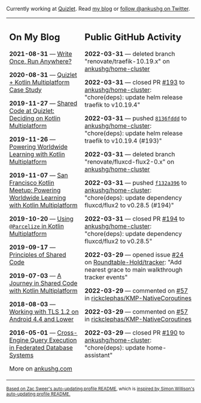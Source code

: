 Currently working at [Quizlet](https://quizlet.com/). Read [my blog](https://ankushg.com/) or [follow @ankushg on Twitter](https://twitter.com/ankushg).

<table><tr><td valign="top" width="40%">

## On My Blog
<!-- blog starts -->
**2021-08-31** — [Write Once, Run Anywhere?](https://ankushg.com/posts/write-once-run-anywhere-increment/)

**2020-08-31** — [Quizlet + Kotlin Multiplatform Case Study](https://ankushg.com/posts/quizlet-kotlin-multiplatform-case-study/)

**2019-11-27** — [Shared Code at Quizlet: Deciding on Kotlin Multiplatform](https://ankushg.com/posts/shared-code-kotlin-multiplatform/)

**2019-11-26** — [Powering Worldwide Learning with Kotlin Multiplatform](https://ankushg.com/speaking/droidcon-sf-2019)

**2019-11-07** — [San Francisco Kotlin Meetup: Powering Worldwide Learning with Kotlin Multiplatform](https://ankushg.com/speaking/sf-kotlin-meetup-2019)

**2019-10-20** — [Using `@Parcelize` in Kotlin Multiplatform](https://ankushg.com/posts/multiplatform-parcelize/)

**2019-09-17** — [Principles of Shared Code](https://ankushg.com/speaking/denver-startup-week-2019)

**2019-07-03** — [A Journey in Shared Code with Kotlin Multiplatform](https://ankushg.com/speaking/droidcon-berlin-2019)

**2018-08-03** — [Working with TLS 1.2 on Android 4.4 and Lower](https://ankushg.com/posts/tls-1.2-on-android/)

**2016-05-01** — [Cross-Engine Query Execution in Federated Database Systems](https://ankushg.com/projects/thesis)
<!-- blog ends -->
More on [ankushg.com](https://ankushg.com/)
</td><td valign="top" width="60%">

## Public GitHub Activity
<!-- githubActivity starts -->
**2022-03-31** — deleted branch "renovate/traefik-10.19.x" on [ankushg/home-cluster](https://api.github.com/repos/ankushg/home-cluster)

**2022-03-31** — closed PR [#193](https://github.com/ankushg/home-cluster/pull/193) to [ankushg/home-cluster](https://api.github.com/repos/ankushg/home-cluster): "chore(deps): update helm release traefik to v10.19.4"

**2022-03-31** — pushed [`8136fddd`](https://github.com/ankushg/home-cluster/commit/8136fddd82973b4dedd1b518041ffd2f3d46ff90) to [ankushg/home-cluster](https://api.github.com/repos/ankushg/home-cluster): "chore(deps): update helm release traefik to v10.19.4 (#193)"

**2022-03-31** — deleted branch "renovate/fluxcd-flux2-0.x" on [ankushg/home-cluster](https://api.github.com/repos/ankushg/home-cluster)

**2022-03-31** — pushed [`f132a396`](https://github.com/ankushg/home-cluster/commit/f132a396e6e6208a68a1521fe50b1170793373b8) to [ankushg/home-cluster](https://api.github.com/repos/ankushg/home-cluster): "chore(deps): update dependency fluxcd/flux2 to v0.28.5 (#194)"

**2022-03-31** — closed PR [#194](https://github.com/ankushg/home-cluster/pull/194) to [ankushg/home-cluster](https://api.github.com/repos/ankushg/home-cluster): "chore(deps): update dependency fluxcd/flux2 to v0.28.5"

**2022-03-29** — opened issue [#24](https://github.com/Roundtable-Hold/tracker/issues/24) on [Roundtable-Hold/tracker](https://api.github.com/repos/Roundtable-Hold/tracker): "Add nearest grace to main walkthrough tracker events"

**2022-03-29** — commented on [#57](https://github.com/rickclephas/KMP-NativeCoroutines/issues/57#issuecomment-1082484099) in [rickclephas/KMP-NativeCoroutines](https://api.github.com/repos/rickclephas/KMP-NativeCoroutines)

**2022-03-29** — commented on [#57](https://github.com/rickclephas/KMP-NativeCoroutines/issues/57#issuecomment-1082362109) in [rickclephas/KMP-NativeCoroutines](https://api.github.com/repos/rickclephas/KMP-NativeCoroutines)

**2022-03-29** — closed PR [#190](https://github.com/ankushg/home-cluster/pull/190) to [ankushg/home-cluster](https://api.github.com/repos/ankushg/home-cluster): "chore(deps): update home-assistant"
<!-- githubActivity ends -->
</td></tr></table>

<sub><a href="https://github.com/ZacSweers/ZacSweers">Based on Zac Sweer's auto-updating profile README</a>, which is <a href="https://simonwillison.net/2020/Jul/10/self-updating-profile-readme/">inspired by Simon Willison's auto-updating profile README.</a></sub>